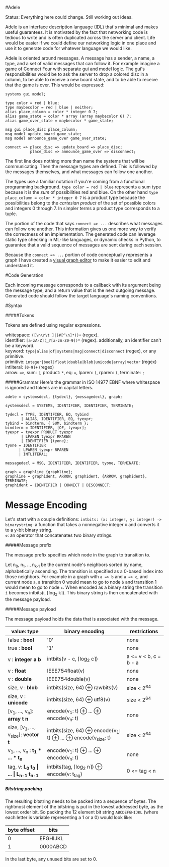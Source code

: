 #Adele

Status: Everything here could change. Still working out ideas.

Adele is an interface description language (IDL) that's minimal and makes useful guarantees. It is motivated by the fact that networking code is tedious to write and is often duplicated across the server and client. Life would be easier if we could define our networking logic in one place and use it to generate code for whatever language we would like.

Adele is oriented around messages. A message has a sender, a name, a type, and a set of valid messages that can follow it. For example imagine a game of Connect Four with separate gui and model logic. The gui's responsibilities would be to ask the server to drop a colored disc in a column, to be able to receive a new board state, and to be able to receive that the game is over. This would be expressed:

```
systems gui model;

type color = red | blue;
type maybecolor = red | blue | neither;
alias place_column = color * integer 0 7;
alias game_state = color * array (array maybecolor 6) 7;
alias game_over_state = maybecolor * game_state;

msg gui place_disc place_column;
msg model update_board game_state;
msg model announce_game_over game_over_state;

connect => place_disc => update_board => place_disc;
           place_disc => announce_game_over => disconnect;
```

The first line does nothing more than name the systems that will be communicating. Then the message types are defined. This is followed by the messages themselves, and what messages can follow one another.

The types use a familiar notation if you're coming from a functional programming background. `type color = red | blue` represents a sum type because it is the *sum* of possibilities red and blue. On the other hand `type place_column = color * integer 0 7` is a product type because the possibilities belong to the *cartesian product* of the set of possible colors and integers 0 through 7. In simpler terms a product type corresponds to a tuple.

The portion of the code that says `connect => ...` describes what messages can follow one another. This information gives us one more way to verify the correctness of an implementation. The generated code can leverage static type checking in ML-like languages, or dynamic checks in Python, to guarantee that a valid sequence of messages are sent during each session.

Because the `connect => ...` portion of code conceptually represents a graph I have created a [visual graph editor](https://github.com/tmerr/adele-gui) to make it easier to edit and understand it.

#Code Generation

Each incoming message corresponds to a callback with its argument being the message type, and a return value that is the next outgoing message. Generated code should follow the target language's naming conventions.

#Syntax

#####Tokens

Tokens are defined using regular expressions.

whitespace: `([\n\r\t ]|(#[^\n]*))+` (regex).  
identifier: `[a-zA-Z](_?[a-zA-Z0-9])*` (regex). additionally, an identifier can't be a keyword.  
keyword: `type|alias|of|systems|msg|connect|disconnect` (regex), or any primitive.  
primitive: `integer|bool|float|double|blob|unicode|array|vector` (regex)  
intliteral: `[0-9]+` (regex)  
arrow: `=>`, sum: `|`, product: `*`, eq: `=`, lparen: `(`, rparen: `)`, terminate: `;`  


#####Grammar
Here's the grammar in ISO 14977 EBNF where whitespace is ignored and tokens are in capital letters.
```
adele = systemsdecl, {tydecl}, {messagedecl}, graph;

systemsdecl = SYSTEMS, IDENTIFIER, IDENTIFIER, TERMINATE;

tydecl = TYPE, IDENTIFIER, EQ, tybind
       | ALIAS, IDENTIFIER, EQ, tyexpr;
tybind = bindterm, { SUM, bindterm };
bindterm = IDENTIFIER, [OF, tyexpr];
tyexpr = tyexpr PRODUCT tyexpr
       | LPAREN tyexpr RPAREN
       | IDENTIFIER {tyone};
tyone = IDENTIFIER
      | LPAREN tyexpr RPAREN
      | INTLITERAL;

messagedecl = MSG, IDENTIFIER, IDENTIFIER, tyone, TERMINATE;

graph = graphline {graphline};
graphline = graphident, ARROW, graphident, {ARROW, graphident}, TERMINATE;
graphident = IDENTIFIER | CONNECT | DISCONNECT;
```

Message Encoding
=========

Let's start with a couple definitions:
`intbits: (x: integer, y: integer) -> binarystring`:  a function that takes a nonnegative integer x and converts it to a y-bit binary string.  
`⊕`: an operator that concatenates two binary strings.

#####Message prefix

The message prefix specifies which node in the graph to transition to.

Let n<sub>0</sub>, n<sub>1</sub>, .., n<sub>k-1</sub> be the current node's neighbors sorted by name, alphabetically ascending. The transition is specified as a 0-based index into those neighbors. For example in a graph with `a => b` and `a => c`, and current node `a`, a transition 0 would mean to go to node `b` and transition 1 would mean to go to node `c`. When encoded as a binary string the transition `i` becomes intbits(i, ⌈log<sub>2</sub> k⌉). This binary string is then concatenated with the message payload.

#####Message payload

The message payload holds the data that is associated with the message. 

value: type | binary encoding | restrictions
--- | --- | ---
false : **bool** | '0' | none
true : **bool** | '1' | none
v : **integer a b** | intbits(v - c, ⌈log<sub>2</sub> c⌉) | a <= v < b, c = b - a
v : **float** |	IEEE754float(v) | none
v : **double** | IEEE754double(v) | none
size, v : **blob** |	intbits(size, 64) ⊕ rawbits(v) | size < 2<sup>64</sup>
size, v : **unicode** | intbits(size, 64) ⊕ utf8(v) | size < 2<sup>64</sup>
[v<sub>1</sub>, ..., v<sub>n</sub>]: **array t n** | encode(v<sub>1</sub>: t) ⊕ ... ⊕ encode(v<sub>n</sub>: t) | none
size, [v<sub>1</sub>, ..., v<sub>size</sub>]: **vector t** | intbits(size, 64) ⊕ encode(v<sub>1</sub>: t) ⊕ ... ⊕ encode(v<sub>size</sub>: t) | size < 2<sup>64</sup>
v<sub>1</sub>, ..., v<sub>n</sub> : **t<sub>1</sub> \* ... \* t<sub>n</sub>** | encode(v<sub>1</sub>: t) ⊕ ... ⊕ encode(v<sub>n</sub>: t) | none
tag, v: **L<sub>0</sub> t<sub>0</sub> &#124; ... &#124; L<sub>n-1</sub> t<sub>n-1</sub>** | intbits(tag, ⌈log<sub>2</sub> n⌉) ⊕ encode(v: t<sub>tag</sub>) | 0 <= tag < n

##### Bitstring packing

The resulting bitstring needs to be packed into a sequence of bytes. The rightmost element of the bitstring is put in the lowest addressed byte, as the lowest order bit. So packing the 12 element bit string `ABCDEFGHIJKL` (where each letter is variable representing a 1 or a 0) would look like:

byte offset| bits
--- | ---
0 |   EFGHIJKL
1 |   0000ABCD

In the last byte, any unused bits are set to 0.
